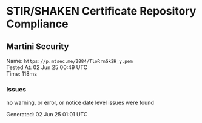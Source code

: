 # STIR/SHAKEN Certificate Repository Compliance

## Martini Security

Name: `https://p.mtsec.me/2884/TloRrnGk2H_y.pem`\
Tested At: 02 Jun 25 00:49 UTC\
Time: 118ms

### Issues

no warning, or error, or notice date level issues were found

Generated: 02 Jun 25 01:01 UTC